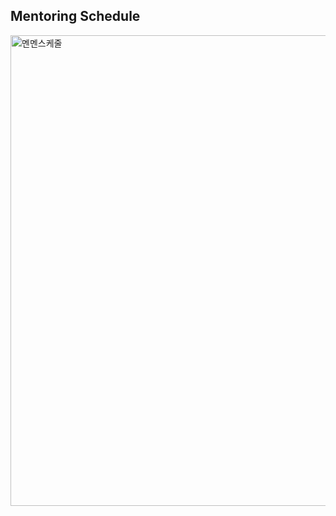 ## Mentoring Schedule

<img width="753" alt="멘멘스케줄" src="https://user-images.githubusercontent.com/108987773/209248054-228716ce-b6f1-4456-99f4-b44f5b442f7b.png">
